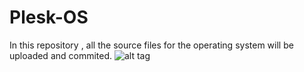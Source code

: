 # Plesk-OS
In this repository , all the source files for the operating system will be uploaded and commited. 
![alt tag](https://snetwork.ga/content/uploads/sngine_66277cf2c465bd358dafd691ced82673.png)

